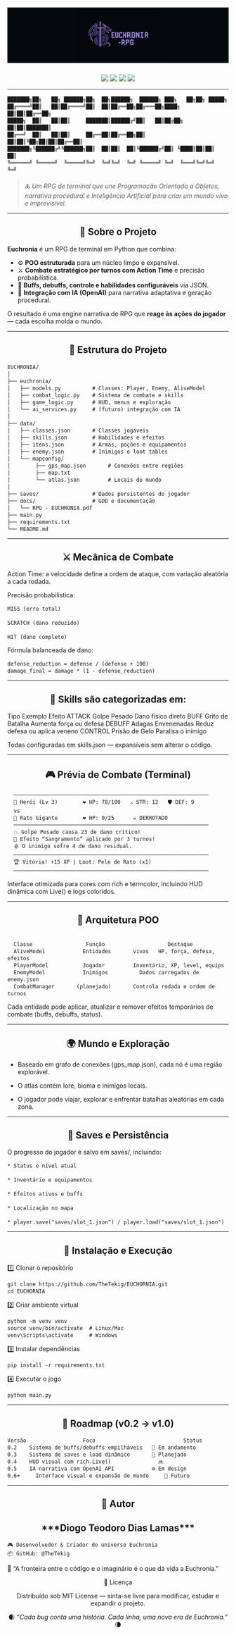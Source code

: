 <h1 align="center"> <img src="./UI/Logo.png" /></h1>

<p align="center">
  <img src="https://img.shields.io/badge/Python-3.11%2B-blue?logo=python">
  <img src="https://img.shields.io/badge/Status-Em%20Desenvolvimento-yellow">
  <img src="https://img.shields.io/badge/License-MIT-green">
  <img src="https://img.shields.io/badge/OpenAI-Integrated-orange">
</p>

---

  
```
███████╗██╗   ██╗ ██████╗██╗  ██╗██████╗  ██████╗ ███╗   ██╗██╗ █████╗
██╔════╝██║   ██║██╔════╝██║  ██║██╔══██╗██╔═══██╗████╗  ██║██║██╔══██╗
█████╗  ██║   ██║██║     ███████║██████╔╝██║   ██║██╔██╗ ██║██║███████║
██╔══╝  ██║   ██║██║     ██╔══██║██╔══██╗██║   ██║██║╚██╗██║██║██╔══██║
███████╗╚██████╔╝╚██████╗██║  ██║██║  ██║╚██████╔╝██║ ╚████║██║██║  ██║
╚══════╝ ╚═════╝  ╚═════╝╚═╝  ╚═╝╚═╝  ╚═╝ ╚═════╝ ╚═╝  ╚═══╝╚═╝╚═╝  ╚═╝
```



> 🜏 *Um RPG de terminal que une Programação Orientada a Objetos, narrativa procedural e Inteligência Artificial para criar um mundo vivo e imprevisível.*

---

<h2 align="center"> 📜 Sobre o Projeto </h2>


**Euchronia** é um RPG de terminal em Python que combina:
- ⚙️ **POO estruturada** para um núcleo limpo e expansível.  
- ⚔️ **Combate estratégico por turnos com Action Time** e precisão probabilística.  
- 💎 **Buffs, debuffs, controle e habilidades configuráveis** via JSON.  
- 🧠 **Integração com IA (OpenAI)** para narrativa adaptativa e geração procedural.  

O resultado é uma engine narrativa de RPG que **reage às ações do jogador** — cada escolha molda o mundo.

---

<h2 align="center"> 🧱 Estrutura do Projeto </h2>

    EUCHRONIA/
    │
    ├── euchronia/
    │   ├── models.py          # Classes: Player, Enemy, AliveModel
    │   ├── combat_logic.py    # Sistema de combate e skills
    │   ├── game_logic.py      # HUD, menus e exploração
    │   └── ai_services.py     # (futuro) integração com IA
    │
    ├── data/
    │   ├── classes.json       # Classes jogáveis
    │   ├── skills.json        # Habilidades e efeitos
    │   ├── itens.json         # Armas, poções e equipamentos
    │   ├── enemy.json         # Inimigos e loot tables
    │   └── mapconfig/ 
    │        ├── gps_map.json       # Conexões entre regiões
    │        ├── map.txt
    │        └── atlas.json         # Locais do mundo
    │
    ├── saves/                 # Dados persistentes do jogador
    ├── docs/                  # GDD e documentação
    │   └── RPG - EUCHRONIA.pdf
    ├── main.py
    ├── requirements.txt
    └── README.md   

---

<h2 align="center"> ⚔️ Mecânica de Combate </h2>
Action Time: a velocidade define a ordem de ataque, com variação aleatória a cada rodada.

Precisão probabilística:

    MISS (erro total)
        
    SCRATCH (dano reduzido)
        
    HIT (dano completo)

Fórmula balanceada de dano:

    defense_reduction = defense / (defense + 100)
    damage_final = damage * (1 - defense_reduction)

---

<h2 align="center"> 🧩 Skills são categorizadas em: </h2>

  Tipo	Exemplo	Efeito
  ATTACK	Golpe Pesado	Dano físico direto
  BUFF	Grito de Batalha	Aumenta força ou defesa
  DEBUFF	Adagas Envenenadas	Reduz defesa ou aplica veneno
  CONTROL	Prisão de Gelo	Paralisa o inimigo

Todas configuradas em skills.json — expansíveis sem alterar o código.
 
 ---
 
<h2 align="center"> 🎮 Prévia de Combate (Terminal) </h2>

```
  ──────────────────────────────────────────────────────────────
  👤 Herói (Lv 3)        ❤️ HP: 78/100   ⚔️ STR: 12   🛡 DEF: 9
  vs
  🐀 Rato Gigante        ❤️ HP: 0/25      ☠️ DERROTADO
  ──────────────────────────────────────────────────────────────
  💥 Golpe Pesado causa 23 de dano crítico!
  🧪 Efeito “Sangramento” aplicado por 3 turnos!
  🩸 O inimigo sofre 4 de dano residual.
  ──────────────────────────────────────────────────────────────
  🏆 Vitória! +15 XP | Loot: Pele de Rato (x1)
  ──────────────────────────────────────────────────────────────
```

Interface otimizada para cores com rich e termcolor, incluindo HUD dinâmica com Live() e logs coloridos.

---

<h2 align="center"> 🧠 Arquitetura POO </h2>

```

  Classe	             Função	                   Destaque
  AliveModel	        Entidades       vivas	HP, força, defesa, efeitos
  PlayerModel	        Jogador	        Inventário, XP, level, equips
  EnemyModel	        Inimigos	      Dados carregados de enemy.json
  CombatManager	      (planejado)	    Controla rodada e ordem de turnos

```

Cada entidade pode aplicar, atualizar e remover efeitos temporários de combate (buffs, debuffs, status).

---

<h2 align="center"> 🌍 Mundo e Exploração </h2>

* Baseado em grafo de conexões (gps_map.json), cada nó é uma região explorável.

* O atlas contém lore, bioma e inimigos locais.

* O jogador pode viajar, explorar e enfrentar batalhas aleatórias em cada zona.

---

<h2 align="center"> 💾 Saves e Persistência </h2>

O progresso do jogador é salvo em saves/, incluindo:

    * Status e nível atual
    
    * Inventário e equipamentos
    
    * Efeitos ativos e buffs
    
    * Localização no mapa
    
    * player.save("saves/slot_1.json") / player.load("saves/slot_1.json")

---

<h2 align="center"> 🚀 Instalação e Execução </h2>

1️⃣ Clonar o repositório

    git clone https://github.com/TheTekig/EUCHORNIA.git
    cd EUCHORNIA
    
2️⃣ Criar ambiente virtual

    python -m venv venv
    source venv/bin/activate  # Linux/Mac
    venv\Scripts\activate     # Windows
    
3️⃣ Instalar dependências

    pip install -r requirements.txt
    
4️⃣ Executar o jogo

    python main.py

---

<h2 align="center"> 🧩 Roadmap (v0.2 → v1.0) </h2>

    Versão	                Foco	                        Status
    0.2	   Sistema de buffs/debuffs empilháveis	  🧩 Em andamento
    0.3	   Sistema de saves e load dinâmico	      🔄 Planejado
    0.4	   HUD visual com rich.Live()	            🔜
    0.5	   IA narrativa com OpenAI API	          ⚙️ Em design
    0.6+	 Interface visual e expansão de mundo	  🌌 Futuro

---

<h2 align="center"> 🧙 Autor </h2>

<h2 align="center"> ***Diogo Teodoro Dias Lamas*** </h2>

    🎮 Desenvolvedor & Criador do universo Euchronia
    📦 GitHub: @TheTekig
    
💬 “A fronteira entre o código e o imaginário é o que dá vida a Euchronia.”

<p align="center"> 📜 Licença </p>
<p align="center"> Distribuído sob MIT License — sinta-se livre para modificar, estudar e expandir o projeto.</p>

<p align="center"> 🌒 <i>“Cada bug conta uma história. Cada linha, uma nova era de Euchronia.”</i> 🌘 </p> 
